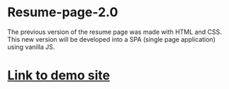 # Resume-page-2.0
The previous version of the resume page was made with HTML and CSS. This new version will be developed into a SPA (single page application) using vanilla JS.

# [Link to demo site](https://abfar90.github.io/Resume-page-2.0/)
